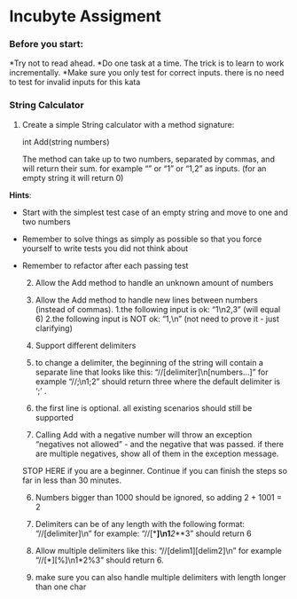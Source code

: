 # Incubyte Assigment

### Before you start:

*Try not to read ahead.
*Do one task at a time. The trick is to learn to work incrementally.
*Make sure you only test for correct inputs. there is no need to test for invalid inputs for this kata

### String Calculator

1. Create a simple String calculator with a method signature:

   int Add(string numbers)

   The method can take up to two numbers, separated by commas, and will return their sum.
   for example “” or “1” or “1,2” as inputs.
   (for an empty string it will return 0)

**Hints**:

- Start with the simplest test case of an empty string and move to one and two numbers
- Remember to solve things as simply as possible so that you force yourself to write tests you did not think about
- Remember to refactor after each passing test

  2. Allow the Add method to handle an unknown amount of numbers

  3. Allow the Add method to handle new lines between numbers (instead of commas).
     1.the following input is ok: “1\n2,3” (will equal 6)
     2.the following input is NOT ok: “1,\n” (not need to prove it - just clarifying)

  4. Support different delimiters
  5. to change a delimiter, the beginning of the string will contain a separate line that looks like this: “//[delimiter]\n[numbers…]” for example “//;\n1;2” should return three where the default delimiter is ‘;’ .
  6. the first line is optional. all existing scenarios should still be supported

  7. Calling Add with a negative number will throw an exception “negatives not allowed” - and the negative that was passed.
     if there are multiple negatives, show all of them in the exception message.

  STOP HERE if you are a beginner. Continue if you can finish the steps so far in less than 30 minutes.

  6. Numbers bigger than 1000 should be ignored, so adding 2 + 1001 = 2

  7. Delimiters can be of any length with the following format: “//[delimiter]\n” for example: “//[***]\n1**_2_**3” should return 6

  8. Allow multiple delimiters like this: “//[delim1][delim2]\n” for example “//[\*][%]\n1\*2%3” should return 6.

  9. make sure you can also handle multiple delimiters with length longer than one char
